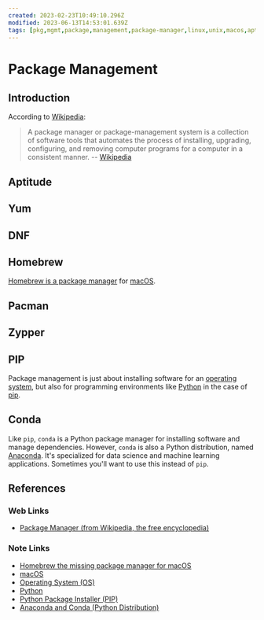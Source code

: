 ```yaml
---
created: 2023-02-23T10:49:10.296Z
modified: 2023-06-13T14:53:01.639Z
tags: [pkg,mgmt,package,management,package-manager,linux,unix,macos,apt,dnf,yum,brew,homebrew,pacman,zypper,software]
---
```

# Package Management

## Introduction

According to [Wikipedia][pkg-mgmt-wiki]:

>A package manager or package-management system is a collection of
>software tools that automates the process of installing,
>upgrading, configuring, and removing computer programs for
>a computer in a consistent manner. -- [Wikipedia][pkg-mgmt-wiki]

## Aptitude

## Yum

## DNF

## Homebrew

[Homebrew is a package manager][-homebrew] for [macOS][-macos].

## Pacman

## Zypper

## PIP

Package management is just about installing software for an [operating system][-os],
but also for programming environments like [Python][-py] in the case of [pip][-pip].

## Conda

Like `pip`, `conda` is a Python package manager for installing software and
manage dependencies.
However, `conda` is also a Python distribution, named [Anaconda][-conda].
It's specialized for data science and machine learning applications.
Sometimes you'll want to use this instead of `pip`.

## References

### Web Links

* [Package Manager (from Wikipedia, the free encyclopedia)][pkg-mgmt-wiki]

<!-- Hidden References -->
[pkg-mgmt-wiki]: https://en.wikipedia.org/wiki/Package_manager "Package Manager (from Wikipedia, the free encyclopedia)"

### Note Links

* [Homebrew the missing package manager for macOS][-homebrew]
* [macOS][-macos]
* [Operating System (OS)][-os]
* [Python][-py]
* [Python Package Installer (PIP)][-pip]
* [Anaconda and Conda (Python Distribution)][-conda]

<!-- Hidden References -->
[-homebrew]: ./homebrew.md "Homebrew the missing package manager for macOS"
[-macos]: ./macos.md "macOS"
[-os]: os.md "Operating System (OS)"
[-py]: python.md "Python"
[-pip]: pip.md "Python Package Installer (PIP)"
[-conda]: python-anaconda.md "Anaconda and Conda (Python Distribution)"
